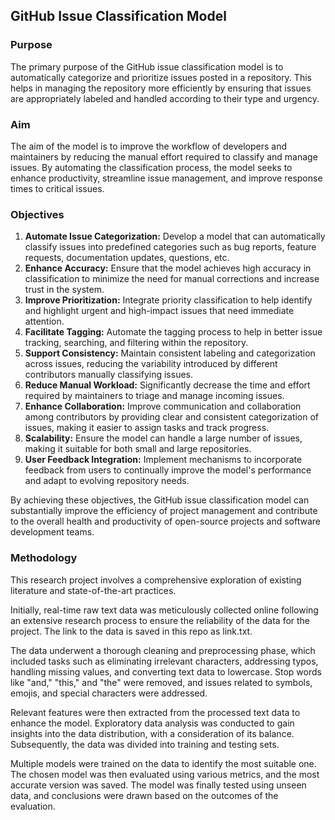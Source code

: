 
## GitHub Issue Classification Model

### Purpose
The primary purpose of the GitHub issue classification model is to automatically categorize and prioritize issues posted in a repository. This helps in managing the repository more efficiently by ensuring that issues are appropriately labeled and handled according to their type and urgency.

### Aim
The aim of the model is to improve the workflow of developers and maintainers by reducing the manual effort required to classify and manage issues. By automating the classification process, the model seeks to enhance productivity, streamline issue management, and improve response times to critical issues.

### Objectives
1. **Automate Issue Categorization:** Develop a model that can automatically classify issues into predefined categories such as bug reports, feature requests, documentation updates, questions, etc.
2. **Enhance Accuracy:** Ensure that the model achieves high accuracy in classification to minimize the need for manual corrections and increase trust in the system.
3. **Improve Prioritization:** Integrate priority classification to help identify and highlight urgent and high-impact issues that need immediate attention.
4. **Facilitate Tagging:** Automate the tagging process to help in better issue tracking, searching, and filtering within the repository.
5. **Support Consistency:** Maintain consistent labeling and categorization across issues, reducing the variability introduced by different contributors manually classifying issues.
6. **Reduce Manual Workload:** Significantly decrease the time and effort required by maintainers to triage and manage incoming issues.
7. **Enhance Collaboration:** Improve communication and collaboration among contributors by providing clear and consistent categorization of issues, making it easier to assign tasks and track progress.
8. **Scalability:** Ensure the model can handle a large number of issues, making it suitable for both small and large repositories.
9. **User Feedback Integration:** Implement mechanisms to incorporate feedback from users to continually improve the model's performance and adapt to evolving repository needs.

By achieving these objectives, the GitHub issue classification model can substantially improve the efficiency of project management and contribute to the overall health and productivity of open-source projects and software development teams.

### Methodology
This research project involves a comprehensive exploration of existing literature and state-of-the-art practices. 

Initially, real-time raw text data was meticulously collected online following an extensive research process to ensure the reliability of the data for the project. The link to the data is saved in this repo as link.txt. 

The data underwent a thorough cleaning and preprocessing phase, which included tasks such as eliminating irrelevant characters, addressing typos, handling missing values, and converting text data to lowercase. Stop words like "and," "this," and "the" were removed, and issues related to symbols, emojis, and special characters were addressed. 

Relevant features were then extracted from the processed text data to enhance the model. Exploratory data analysis was conducted to gain insights into the data distribution, with a consideration of its balance. Subsequently, the data was divided into training and testing sets.

Multiple models were trained on the data to identify the most suitable one. The chosen model was then evaluated using various metrics, and the most accurate version was saved. The model was finally tested using unseen data, and conclusions were drawn based on the outcomes of the evaluation.
